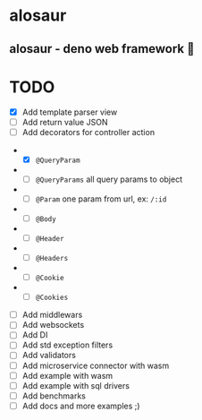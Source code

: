 # alosaur
alosaur - deno web framework 🦖
---

# TODO

* [x] Add template parser view
* [ ] Add return value JSON
* [ ] Add decorators for controller action 
* * [x] `@QueryParam`
* * [ ] `@QueryParams` all query params to object
* * [ ] `@Param` one param from url, ex: `/:id`
* * [ ] `@Body`
* * [ ] `@Header`
* * [ ] `@Headers`
* * [ ] `@Cookie`
* * [ ] `@Cookies`
* [ ] Add middlewars
* [ ] Add websockets
* [ ] Add DI
* [ ] Add std exception filters
* [ ] Add validators
* [ ] Add microservice connector with wasm
* [ ] Add example with wasm
* [ ] Add example with sql drivers
* [ ] Add benchmarks
* [ ] Add docs and more examples ;)
